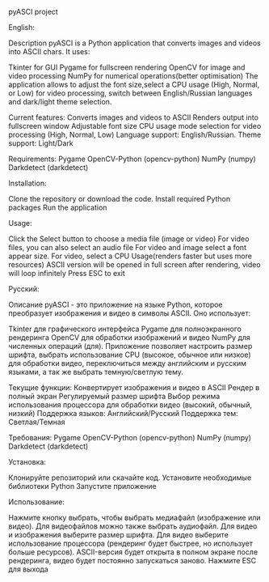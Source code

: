 pyASCI project


English:

Description
pyASCI is a Python application that converts images and videos into ASCII chars. It uses:

Tkinter for GUI
Pygame for fullscreen rendering
OpenCV for image and video processing
NumPy for numerical operations(better optimisation)
The application allows to adjust the font size,select a CPU usage (High, Normal, or Low) for video processing, switch between English/Russian languages and dark/light theme selection.

Current features:
Converts images and videos to ASCII
Renders output into fullscreen window
Adjustable font size
CPU usage mode selection for video processing (High, Normal, Low)
Language support: English/Russian.
Theme support: Light/Dark 

Requirements:
Pygame
OpenCV-Python (opencv-python)
NumPy (numpy)
Darkdetect (darkdetect)

Installation:

Clone the repository or download the code.
Install required Python packages
Run the application

Usage:

Click the Select button to choose a media file (image or video)
For video files, you can also select an audio file
For video and image select a font appear size. For video, select a CPU Usage(renders faster but uses more resources)
ASCII version will be opened in full screen after rendering, video will loop infinitely
Press ESC to exit


Русский:

Описание
pyASCI - это приложение на языке Python, которое преобразует изображения и видео в символы ASCII. Оно использует:

Tkinter для графического интерфейса
Pygame для полноэкранного рендеринга
OpenCV для обработки изображений и видео
NumPy для численных операций (для).
Приложение позволяет настроить размер шрифта, выбрать использование CPU (высокое, обычное или низкое) для обработки видео, переключиться между английским и русским языками, а так же выбрать темную/светлую тему.

Текущие функции:
Конвертирует изображения и видео в ASCII
Рендер в полный экран
Регулируемый размер шрифта
Выбор режима использования процессора для обработки видео (высокий, обычный, низкий)
Поддержка языков: Английский/Русский
Поддержка тем: Светлая/Темная 

Требования:
Pygame
OpenCV-Python (opencv-python)
NumPy (numpy)
Darkdetect (darkdetect)

Установка:

Клонируйте репозиторий или скачайте код.
Установите необходимые библиотеки Python
Запустите приложение

Использование:

Нажмите кнопку выбрать, чтобы выбрать медиафайл (изображение или видео).
Для видеофайлов можно также выбрать аудиофайл.
Для видео и изображения выберите размер шрифта. Для видео выберите использование процессора (рендеринг будет быстрее, но использует больше ресурсов).
ASCII-версия будет открыта в полном экране после рендеринга, видео будет постоянно запускаться заново.
Нажмите ESC для выхода
